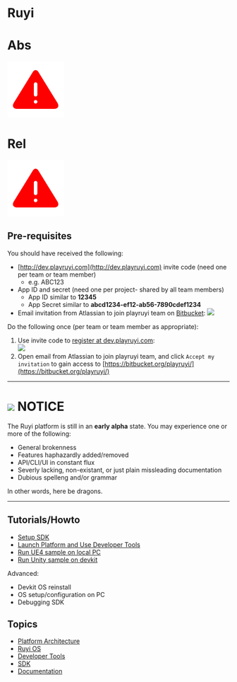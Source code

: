 # Ruyi

# Abs
![](/warning.png)
# Rel
![](warning.png)

## Pre-requisites

You should have received the following:

* [http://dev.playruyi.com](http://dev.playruyi.com) invite code (need one per team or team member)
	* e.g. ABC123
* App ID and secret (need one per project- shared by all team members)
	* App ID similar to __12345__
	* App Secret similar to __abcd1234-ef12-ab56-7890cdef1234__
* Email invitation from Atlassian to join playruyi team on [Bitbucket](https://bitbucket.org/):
	<img src="/img/bitbucket_invite.png" width="250"/>

Do the following once (per team or team member as appropriate):

1. Use invite code to [register at dev.playruyi.com](http://dev.playruyi.com/register):
<br/><img src="/img/devportal_register.png" width="250"/>
1. Open email from Atlassian to join playruyi team, and click `Accept my invitation` to gain access to [https://bitbucket.org/playruyi/](https://bitbucket.org/playruyi/)

---
# <img src="/img/warning.png" width="32" /> NOTICE
The Ruyi platform is still in an __early alpha__ state.
You may experience one or more of the following:

* General brokenness
* Features haphazardly added/removed
* API/CLI/UI in constant flux
* Severly lacking, non-existant, or just plain missleading documentation
* Dubious spelleng and/or grammar

In other words, here be dragons.

---	

## Tutorials/Howto

* [Setup SDK](tutorials/setup.md)
* [Launch Platform and Use Developer Tools](tutorials/layer0_devtools.md)
* [Run UE4 sample on local PC](tutorials/run_ue4_sample_pc.md)
* [Run Unity sample on devkit](tutorials/run_unity_sample_console.md)

Advanced:

* Devkit OS reinstall
* OS setup/configuration on PC
* Debugging SDK

## Topics

* [Platform Architecture](topics/layer0.md)
* [Ruyi OS](topics/os.md)
* [Developer Tools](topics/devtool.md)
* [SDK](topics/sdk.md)
* [Documentation](topics/docs.md)
